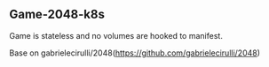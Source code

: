 ## Game-2048-k8s

Game is stateless and no volumes are hooked to manifest. 

Base on gabrielecirulli/2048(https://github.com/gabrielecirulli/2048)
